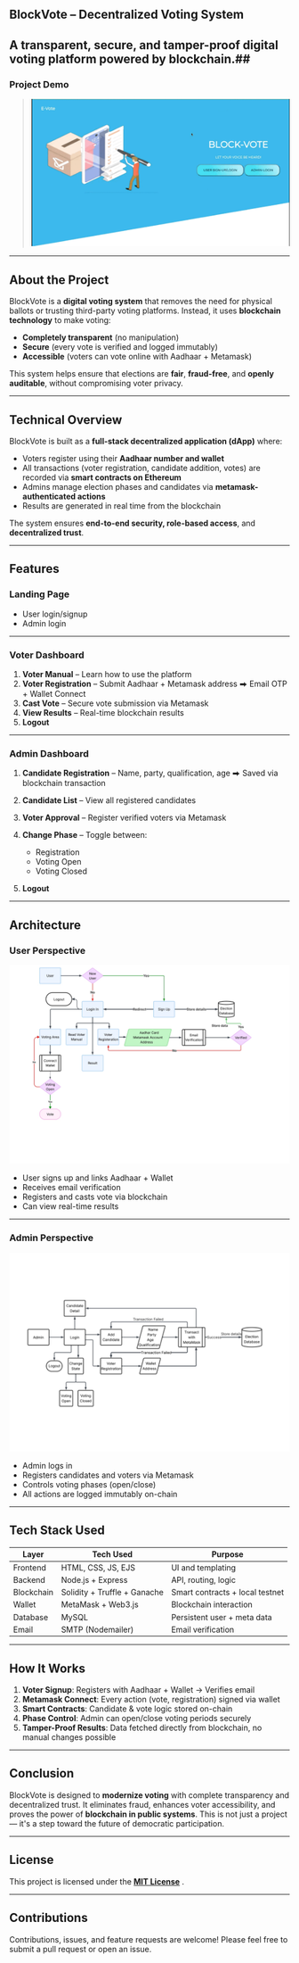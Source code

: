 ##  BlockVote – Decentralized Voting System

## A transparent, secure, and tamper-proof digital voting platform powered by blockchain.##

### **Project Demo**

> *![BlockVote Demo](assets/Project_demo.gif)*

---

## About the Project

BlockVote is a **digital voting system** that removes the need for physical ballots or trusting third-party voting platforms. Instead, it uses **blockchain technology** to make voting:

* **Completely transparent** (no manipulation)
* **Secure** (every vote is verified and logged immutably)
* **Accessible** (voters can vote online with Aadhaar + Metamask)

This system helps ensure that elections are **fair**, **fraud-free**, and **openly auditable**, without compromising voter privacy.

---

## Technical Overview

BlockVote is built as a **full-stack decentralized application (dApp)** where:

* Voters register using their **Aadhaar number and wallet**
* All transactions (voter registration, candidate addition, votes) are recorded via **smart contracts on Ethereum**
* Admins manage election phases and candidates via **metamask-authenticated actions**
* Results are generated in real time from the blockchain

The system ensures **end-to-end security, role-based access**, and **decentralized trust**.

---

## Features

### Landing Page

* User login/signup
* Admin login

---

### Voter Dashboard

1. **Voter Manual** – Learn how to use the platform
2. **Voter Registration** – Submit Aadhaar + Metamask address
   ⮕ Email OTP + Wallet Connect
3. **Cast Vote** – Secure vote submission via Metamask
4. **View Results** – Real-time blockchain results
5. **Logout**

---

### Admin Dashboard

1. **Candidate Registration** – Name, party, qualification, age
   ⮕ Saved via blockchain transaction
2. **Candidate List** – View all registered candidates
3. **Voter Approval** – Register verified voters via Metamask
4. **Change Phase** – Toggle between:

   * Registration
   * Voting Open
   * Voting Closed
5. **Logout**

---

## Architecture 

### User Perspective

![User Flow Diagram](assets/User_Flowchart.jpg)

* User signs up and links Aadhaar + Wallet
* Receives email verification
* Registers and casts vote via blockchain
* Can view real-time results

---

### Admin Perspective

![Admin Flow Diagram](assets/Admin_Flowchart.jpg)

* Admin logs in
* Registers candidates and voters via Metamask
* Controls voting phases (open/close)
* All actions are logged immutably on-chain

---

## Tech Stack Used

| Layer      | Tech Used                    | Purpose                         |
| ---------- | ---------------------------- | ------------------------------- |
| Frontend   | HTML, CSS, JS, EJS           | UI and templating               |
| Backend    | Node.js + Express            | API, routing, logic             |
| Blockchain | Solidity + Truffle + Ganache | Smart contracts + local testnet |
| Wallet     | MetaMask + Web3.js           | Blockchain interaction          |
| Database   | MySQL                        | Persistent user + meta data     |
| Email      | SMTP (Nodemailer)            | Email verification              |

---

## How It Works

1. **Voter Signup**: Registers with Aadhaar + Wallet → Verifies email
2. **Metamask Connect**: Every action (vote, registration) signed via wallet
3. **Smart Contracts**: Candidate & vote logic stored on-chain
4. **Phase Control**: Admin can open/close voting periods securely
5. **Tamper-Proof Results**: Data fetched directly from blockchain, no manual changes possible

---

## Conclusion

BlockVote is designed to **modernize voting** with complete transparency and decentralized trust. It eliminates fraud, enhances voter accessibility, and proves the power of **blockchain in public systems**. This is not just a project — it's a step toward the future of democratic participation.

---

## License

This project is licensed under the **[MIT License](./LICENSE)** .

---

## Contributions

Contributions, issues, and feature requests are welcome!
Please feel free to submit a pull request or open an issue.

